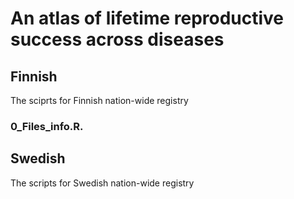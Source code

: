 # An atlas of lifetime reproductive success across diseases 

## Finnish

The sciprts for Finnish nation-wide registry

### 0_Files_info.R.    
### 


## Swedish

The scripts for Swedish nation-wide registry

